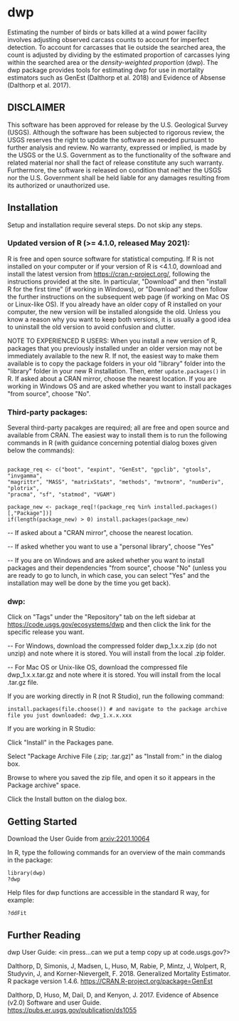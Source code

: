# dwp
Estimating the number of birds or bats killed at a wind power facility involves
adjusting observed carcass counts to account for imperfect detection. To account
for carcasses that lie outside the searched area, the count is adjusted by 
dividing by the estimated proportion of carcasses lying within the searched area 
or the *density-weighted proportion* (dwp). The dwp package provides tools for 
estimating dwp for use in mortality estimators such as GenEst (Dalthorp et al. 
2018) and Evidence of Absense (Dalthorp et al. 2017).


## DISCLAIMER

This software has been approved for release by the U.S. Geological Survey (USGS). 
Although the software has been subjected to rigorous review, the USGS reserves 
the right to update the software as needed pursuant to further analysis and 
review. No warranty, expressed or implied, is made by the USGS or the U.S. 
Government as to the functionality of the software and related material nor shall
the fact of release constitute any such warranty. Furthermore, the software is
released on condition that neither the USGS nor the U.S. Government shall be held
liable for any damages resulting from its authorized or unauthorized use.

## Installation
Setup and installation require several steps. Do not skip any steps.

### Updated version of R (>= 4.1.0, released May 2021):
R is free and open source software for statistical computing. If R is not
installed on your computer or if your version of R is <4.1.0, download and 
install the latest version from https://cran.r-project.org/, following the 
instructions provided at the site. In particular, "Download" and then "install 
R for the first time" (if working in Windows), or "Download" and then follow 
the further instructions on the subsequent web page (if working on Mac OS or 
Linux-like OS). If you already have an older copy of R installed on your 
computer, the new version will be installed alongside the old. Unless you know 
a reason why you want to keep both versions, it is usually a good idea to 
uninstall the old version to avoid confusion and clutter. 

NOTE TO EXPERIENCED R USERS: When you install a new version of R, packages that 
you previously installed under an older version may not be immediately 
available to the new R. If not, the easiest way to make them available is to 
copy the package folders in your old "library" folder into the "library" folder 
in your new R installation. Then, enter `update.packages()` in R. If asked 
about a CRAN mirror, choose the nearest location. If you are working in Windows 
OS and are asked whether you want to install packages "from source", choose 
"No".


### Third-party packages: 
Several third-party pacakges are required; all are free and open source and 
available from CRAN. The easiest way to install them is to run the following 
commands in R (with guidance concerning potential dialog boxes given below the 
commands):


```

package_req <- c("boot", "expint", "GenEst", "gpclib", "gtools", "invgamma",
"magrittr", "MASS", "matrixStats", "methods", "mvtnorm", "numDeriv", "plotrix",
"pracma", "sf", "statmod", "VGAM")

package_new <- package_req[!(package_req %in% installed.packages()[,"Package"])] 
if(length(package_new) > 0) install.packages(package_new)

```
-- If asked about a "CRAN mirror", choose the nearest location.

-- If asked whether you want to use a "personal library", choose "Yes"

-- If you are on Windows and are asked whether you want to install packages and 
their dependencies "from source", choose "No" (unless you are ready to go to 
lunch, in which case, you can select "Yes" and the installation may well be
done by the time you get back).

### dwp: 
Click on "Tags" under the "Repository" tab on the left sidebar at 
https://code.usgs.gov/ecosystems/dwp and then click the link for the specific 
release you want. 

-- For Windows, download the compressed folder dwp_1.x.x.zip (do not unzip) and
note where it is stored. You will install from the local .zip folder. 

-- For Mac OS or Unix-like OS, download the compressed file dwp_1.x.x.tar.gz
and note where it is stored. You will install from the local .tar.gz file. 

If you are working directly in R (not R Studio), run the following command:
```
install.packages(file.choose()) # and navigate to the package archive file you just downloaded: dwp_1.x.x.xxx
```

If you are working in R Studio:

Click "Install" in the Packages pane.

Select "Package Archive File (.zip; .tar.gz)" as "Install from:" in the dialog 
box.

Browse to where you saved the zip file, and open it so it appears in the
Package archive" space.

Click the Install button on the dialog box.

## Getting Started

Download the User Guide from <arxiv:2201.10064>

In R, type the following commands for an overview of the main commands in the 
package:

```
library(dwp)
?dwp

```

Help files for dwp functions are accessible in the standard R way, for example:

```
?ddFit
```

## Further Reading
dwp User Guide: <in press...can we put a temp copy up at code.usgs.gov?>

Dalthorp, D, Simonis, J, Madsen, L, Huso, M, Rabie, P, Mintz, J, Wolpert, R, 
Studyvin, J, and Korner-Nievergelt, F. 2018. Generalized Mortality Estimator.
R package version 1.4.6.
https://CRAN.R-project.org/package=GenEst

Dalthorp, D, Huso, M, Dail, D, and Kenyon, J. 2017. Evidence of Absence (v2.0)
Software and user Guide. https://pubs.er.usgs.gov/publication/ds1055